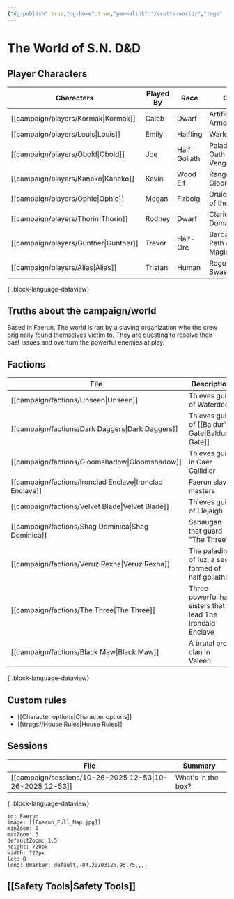 ```yaml
---
{"dg-publish":true,"dg-home":true,"permalink":"/scotts-world/","tags":["gardenEntry"],"dgPassFrontmatter":true,"noteIcon":"","created":"2025-10-26T08:08:34.355-07:00","updated":"2025-10-27T13:18:42.606-07:00"}
---
```



# The World of S.N. D&D

## Player Characters
| Characters                               | Played By | Race         | Class                          | Alignment      |
| ---------------------------------------- | --------- | ------------ | ------------------------------ | -------------- |
| [[campaign/players/Kormak\|Kormak]]   | Caleb     | Dwarf        | Artificer - Armorer            | \-             |
| [[campaign/players/Louis\|Louis]]     | Emily     | Halfling     | Warlock                        | \-             |
| [[campaign/players/Obold\|Obold]]     | Joe       | Half Goliath | Paladin - Oath of Vengeance    | Lawful Neutrel |
| [[campaign/players/Kaneko\|Kaneko]]   | Kevin     | Wood Elf     | Ranger - Gloom Stalker         | \-             |
| [[campaign/players/Ophie\|Ophie]]     | Megan     | Firbolg      | Druid - Circle of the Moon     | \-             |
| [[campaign/players/Thorin\|Thorin]]   | Rodney    | Dwarf        | Cleric - War Domain            | \-             |
| [[campaign/players/Gunther\|Gunther]] | Trevor    | Half-Orc     | Barbarian - Path of Wild Magic | \-             |
| [[campaign/players/Alias\|Alias]]     | Tristan   | Human        | Rogue - Swashbuckler           | \-             |

{ .block-language-dataview}

## Truths about the campaign/world

Based in Faerun. The world is ran by a slaving organization who the crew originally found themselves victim to. They are questing to resolve their past issues and overturn the powerful enemies at play. 

## Factions

| File                                                        | Description                                               |
| ----------------------------------------------------------- | --------------------------------------------------------- |
| [[campaign/factions/Unseen\|Unseen]]                     | Thieves guild of Waterdeep                                |
| [[campaign/factions/Dark Daggers\|Dark Daggers]]         | Thieves guild of [[Baldur's Gate\|Baldur's Gate]]                        |
| [[campaign/factions/Gloomshadow\|Gloomshadow]]           | Thieves guild in Caer Callidier                           |
| [[campaign/factions/Ironclad Enclave\|Ironclad Enclave]] | Faerun slave masters                                      |
| [[campaign/factions/Velvet Blade\|Velvet Blade]]         | Thieves guild of Llejaigh                                 |
| [[campaign/factions/Shag Dominica\|Shag Dominica]]       | Sahaugan that guard "The Three"                           |
| [[campaign/factions/Veruz Rexna\|Veruz Rexna]]           | The paladins of Iuz, a sect formed of half goliaths.      |
| [[campaign/factions/The Three\|The Three]]               | Three powerful hag sisters that lead The Ironcald Enclave |
| [[campaign/factions/Black Maw\|Black Maw]]               | A brutal orc clan in Valeen                               |

{ .block-language-dataview}

## Custom rules

- [[Character options\|Character options]]
- [[ttrpgs//House Rules\|House Rules]]

## Sessions

| File                                                        | Summary            |
| ----------------------------------------------------------- | ------------------ |
| [[campaign/sessions/10-26-2025 12-53\|10-26-2025 12-53]] | What's in the box? |

{ .block-language-dataview}

```leaflet
id: Faerun
image: [[Faerun_Full_Map.jpg]]
minZoom: 0
maxZoom: 5
defaultZoom: 1.5
height: 720px
width: 720px
lat: 0
long: 0marker: default,-84.20703125,95.75,,,,

```

## [[Safety Tools\|Safety Tools]]